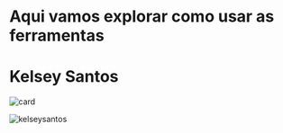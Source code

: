 # Aqui vamos explorar como usar as ferramentas

# Kelsey Santos

![card](https://github-readme-stats.vercel.app/api?username=kelseysantos&theme=default&show_icons=true)

![kelseysantos](https://github-readme-stats.vercel.app/api/top-langs/?username=kelseysantos&hide=html&layout=compact&theme=highcontrast)